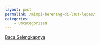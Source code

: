 ```yaml
---
layout: post
permalink: /mimpi-berenang-di-laut-lepas/
categories:
    - Uncategorized
---
```


[Baca Selengkapnya](/02)